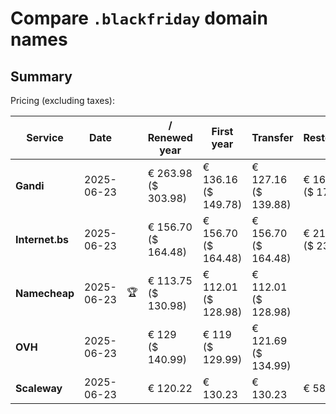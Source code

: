 # Compare `.blackfriday` domain names

## Summary

Pricing (excluding taxes):

| Service | Date |  | / Renewed year | First year | Transfer | Restoration |
|--|--|--|--|--|--|--|
| **Gandi** | 2025-06-23 |  | € 263.98<br>($ 303.98) | € 136.16<br>($ 149.78) | € 127.16<br>($ 139.88) | € 163.46<br>($ 179.81) |
| **Internet.bs** | 2025-06-23 |  | € 156.70<br>($ 164.48) | € 156.70<br>($ 164.48) | € 156.70<br>($ 164.48) | € 219.26<br>($ 230.15) |
| **Namecheap** | 2025-06-23 | 🏆 | € 113.75<br>($ 130.98) | € 112.01<br>($ 128.98) | € 112.01<br>($ 128.98) |  |
| **OVH** | 2025-06-23 |  | € 129<br>($ 140.99) | € 119<br>($ 129.99) | € 121.69<br>($ 134.99) |  |
| **Scaleway** | 2025-06-23 |  | € 120.22 | € 130.23 | € 130.23 | € 58.26 |
